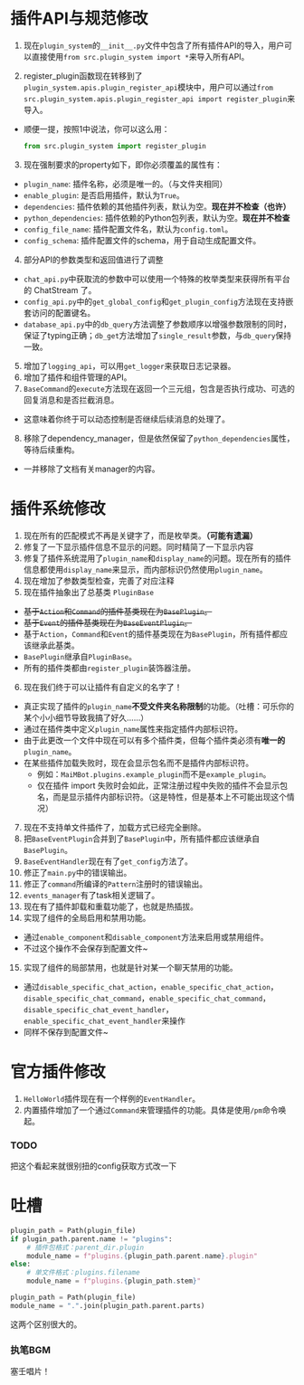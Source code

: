# 插件API与规范修改

1. 现在`plugin_system`的`__init__.py`文件中包含了所有插件API的导入，用户可以直接使用`from src.plugin_system import *`来导入所有API。

2. register_plugin函数现在转移到了`plugin_system.apis.plugin_register_api`模块中，用户可以通过`from src.plugin_system.apis.plugin_register_api import register_plugin`来导入。
  - 顺便一提，按照1中说法，你可以这么用：
    ```python
    from src.plugin_system import register_plugin
    ```

3. 现在强制要求的property如下，即你必须覆盖的属性有：
  - `plugin_name`: 插件名称，必须是唯一的。（与文件夹相同）
  - `enable_plugin`: 是否启用插件，默认为`True`。
  - `dependencies`: 插件依赖的其他插件列表，默认为空。**现在并不检查（也许）**
  - `python_dependencies`: 插件依赖的Python包列表，默认为空。**现在并不检查**
  - `config_file_name`: 插件配置文件名，默认为`config.toml`。
  - `config_schema`: 插件配置文件的schema，用于自动生成配置文件。
4. 部分API的参数类型和返回值进行了调整
  - `chat_api.py`中获取流的参数中可以使用一个特殊的枚举类型来获得所有平台的 ChatStream 了。
  - `config_api.py`中的`get_global_config`和`get_plugin_config`方法现在支持嵌套访问的配置键名。
  - `database_api.py`中的`db_query`方法调整了参数顺序以增强参数限制的同时，保证了typing正确；`db_get`方法增加了`single_result`参数，与`db_query`保持一致。
5. 增加了`logging_api`，可以用`get_logger`来获取日志记录器。
6. 增加了插件和组件管理的API。
7. `BaseCommand`的`execute`方法现在返回一个三元组，包含是否执行成功、可选的回复消息和是否拦截消息。
  - 这意味着你终于可以动态控制是否继续后续消息的处理了。
8. 移除了dependency_manager，但是依然保留了`python_dependencies`属性，等待后续重构。
  - 一并移除了文档有关manager的内容。

# 插件系统修改
1. 现在所有的匹配模式不再是关键字了，而是枚举类。**（可能有遗漏）**
2. 修复了一下显示插件信息不显示的问题。同时精简了一下显示内容
3. 修复了插件系统混用了`plugin_name`和`display_name`的问题。现在所有的插件信息都使用`display_name`来显示，而内部标识仍然使用`plugin_name`。
4. 现在增加了参数类型检查，完善了对应注释
5. 现在插件抽象出了总基类 `PluginBase`
  - <del>基于`Action`和`Command`的插件基类现在为`BasePlugin`。</del>
  - <del>基于`Event`的插件基类现在为`BaseEventPlugin`。</del>
  - 基于`Action`，`Command`和`Event`的插件基类现在为`BasePlugin`，所有插件都应该继承此基类。
  - `BasePlugin`继承自`PluginBase`。
  - 所有的插件类都由`register_plugin`装饰器注册。
6. 现在我们终于可以让插件有自定义的名字了！
  - 真正实现了插件的`plugin_name`**不受文件夹名称限制**的功能。（吐槽：可乐你的某个小小细节导致我搞了好久……）
  - 通过在插件类中定义`plugin_name`属性来指定插件内部标识符。
  - 由于此更改一个文件中现在可以有多个插件类，但每个插件类必须有**唯一的**`plugin_name`。
  - 在某些插件加载失败时，现在会显示包名而不是插件内部标识符。
    - 例如：`MaiMBot.plugins.example_plugin`而不是`example_plugin`。
    - 仅在插件 import 失败时会如此，正常注册过程中失败的插件不会显示包名，而是显示插件内部标识符。（这是特性，但是基本上不可能出现这个情况）
7. 现在不支持单文件插件了，加载方式已经完全删除。
8. 把`BaseEventPlugin`合并到了`BasePlugin`中，所有插件都应该继承自`BasePlugin`。
9. `BaseEventHandler`现在有了`get_config`方法了。
10. 修正了`main.py`中的错误输出。
11. 修正了`command`所编译的`Pattern`注册时的错误输出。
12. `events_manager`有了task相关逻辑了。
13. 现在有了插件卸载和重载功能了，也就是热插拔。
14. 实现了组件的全局启用和禁用功能。
  - 通过`enable_component`和`disable_component`方法来启用或禁用组件。
  - 不过这个操作不会保存到配置文件~
15. 实现了组件的局部禁用，也就是针对某一个聊天禁用的功能。
  - 通过`disable_specific_chat_action`，`enable_specific_chat_action`，`disable_specific_chat_command`，`enable_specific_chat_command`，`disable_specific_chat_event_handler`，`enable_specific_chat_event_handler`来操作
  - 同样不保存到配置文件~

# 官方插件修改
1. `HelloWorld`插件现在有一个样例的`EventHandler`。
2. 内置插件增加了一个通过`Command`来管理插件的功能。具体是使用`/pm`命令唤起。

### TODO
把这个看起来就很别扭的config获取方式改一下


# 吐槽
```python
plugin_path = Path(plugin_file)
if plugin_path.parent.name != "plugins":
    # 插件包格式：parent_dir.plugin
    module_name = f"plugins.{plugin_path.parent.name}.plugin"
else:
    # 单文件格式：plugins.filename
    module_name = f"plugins.{plugin_path.stem}"
```
```python
plugin_path = Path(plugin_file)
module_name = ".".join(plugin_path.parent.parts)
```
这两个区别很大的。

### 执笔BGM
塞壬唱片！